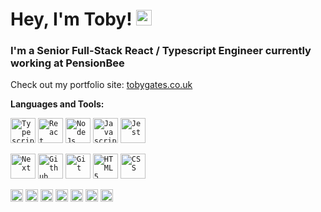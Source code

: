 # Hey, I'm Toby! <img src="https://media.giphy.com/media/hvRJCLFzcasrR4ia7z/giphy.gif" width="25px">

### I'm a Senior Full-Stack React / Typescript Engineer currently working at PensionBee

Check out my portfolio site: [tobygates.co.uk](https://tobygates.co.uk/)

**Languages and Tools:**  

<code><img alt="Typescript" height="40" src="https://cdn.jsdelivr.net/gh/devicons/devicon/icons/typescript/typescript-original.svg"></code>
<code><img alt="React" height="40" src="https://cdn.jsdelivr.net/gh/devicons/devicon/icons/react/react-original.svg"></code>
<code><img alt="NodeJs" height="40" src="https://cdn.jsdelivr.net/gh/devicons/devicon/icons/nodejs/nodejs-plain.svg" /></code>
<code><img alt="Javascript" height="40" src="https://cdn.jsdelivr.net/gh/devicons/devicon/icons/javascript/javascript-original.svg" /></code>
<code><img alt="Jest" height="40" src="https://cdn.jsdelivr.net/gh/devicons/devicon/icons/jest/jest-plain.svg"></code>

<code><img alt="Next" height="40" src="https://cdn.jsdelivr.net/gh/devicons/devicon/icons/nextjs/nextjs-original.svg"></code>
<code><img alt="Github" height="40" src="https://cdn.jsdelivr.net/gh/devicons/devicon/icons/github/github-original.svg"></code>
<code><img alt="Git" height="40" src="https://cdn.jsdelivr.net/gh/devicons/devicon/icons/git/git-original.svg"></code>
<code><img alt="HTML5" height="40" src="https://cdn.jsdelivr.net/gh/devicons/devicon/icons/html5/html5-original.svg"></code>
<code><img alt="CSS" height="40" src="https://cdn.jsdelivr.net/gh/devicons/devicon/icons/css3/css3-original.svg"></code>

<code><img alt="Sass" height="20" src="https://cdn.jsdelivr.net/gh/devicons/devicon/icons/sass/sass-original.svg"></code>
<code><img alt="Less" height="20" src="https://cdn.jsdelivr.net/gh/devicons/devicon/icons/less/less-plain-wordmark.svg"></code>
<code><img alt="MySQL" height="20" src="https://cdn.jsdelivr.net/gh/devicons/devicon/icons/mysql/mysql-plain-wordmark.svg"></code>
<code><img alt="PHP" height="20" src="https://cdn.jsdelivr.net/gh/devicons/devicon/icons/php/php-plain.svg"></code>
<code><img alt="Wordpress" height="20" src="https://cdn.jsdelivr.net/gh/devicons/devicon/icons/wordpress/wordpress-plain.svg"></code>
<code><img alt="WooCommerce" height="20" src="https://cdn.jsdelivr.net/gh/devicons/devicon/icons/woocommerce/woocommerce-original.svg"></code>
<code><img alt="Docker" height="20" src="https://cdn.jsdelivr.net/gh/devicons/devicon/icons/docker/docker-plain.svg"></code>


